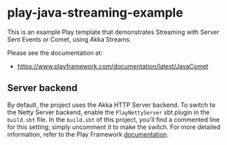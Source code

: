 # play-java-streaming-example

This is an example Play template that demonstrates Streaming with Server Sent Events or Comet, using Akka Streams.

Please see the documentation at:

* <https://www.playframework.com/documentation/latest/JavaComet>

## Server backend

By default, the project uses the Akka HTTP Server backend. To switch to the Netty Server backend, enable the `PlayNettyServer` sbt plugin in the `build.sbt` file.
In the `build.sbt` of this project, you'll find a commented line for this setting; simply uncomment it to make the switch.
For more detailed information, refer to the Play Framework [documentation](https://www.playframework.com/documentation/3.0.x/Server).
